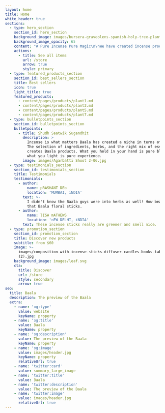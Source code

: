 ```yaml
---
layout: home
title: Home
white_header: true
sections:
  - type: hero_section
    section_id: hero_section
    background_image: images/bursera-graveolens-spanish-holy-tree-plant-water-rocks.jpg
    background_image_opacity: 65
    content: "# Pure Incense Pure Magic\n\nWe have created incense products keeping in mind the spiritual essence of our country and\n\nthe age-old practice\_of meditation and the natural ways of health keeping.\n\nHence the base is ayurvedic and natural herbs. That's why we call Baala a Divine Connection.\n"
    actions:
      - title: See all items
        url: /store
        arrow: true
        style: primary
  - type: featured_products_section
    section_id: best_sellers_section
    title: Best sellers
    icon: true
    light_title: true
    featured_products:
      - content/pages/products/plant1.md
      - content/pages/products/plant3.md
      - content/pages/products/plant5.md
      - content/pages/products/plant7.md
  - type: bulletpoints_section
    section_id: bulletpoints_section
    bulletpoints:
      - title: Shudh Saatwik Sugandhit
        description: >
          Incense is what matters Baala has created a niche in terms of purity.
          The selection of ingredients, herbs, and the right mix of essence
          creates Baala products. What you hold in your hand is pure bliss and
          what you light is pure experience.
        image: images/Agarbatti Shoot 2-06.jpg
  - type: testimonials_section
    section_id: testimonials_section
    title: Testimonials
    testimonials:
      - author:
          name: pRASHANT DEo
          location: 'MUMBAI, iNDIA'
        text: >-
          I didn't know the Baala guys were into herbs as well! How beautiful is
          that Baala floral sticks.
      - author:
          name: lISA mATHEWS
          location: 'nEW DELHI, iNDIA'
        text: These incense sticks really are greener and smell nice.
  - type: promotion_section
    section_id: promotion_section
    title: Discover new products
    subtitle: from $60
    image: >-
      images/composition-with-incense-sticks-diffuser-candles-books-table-interior-room
      (2).jpg
    background_image: images/leaf.svg
    cta:
      title: Discover
      url: /store
      style: secondary
      arrow: true
seo:
  title: Baala
  description: The preview of the Baala
  extra:
    - name: 'og:type'
      value: website
      keyName: property
    - name: 'og:title'
      value: Baala
      keyName: property
    - name: 'og:description'
      value: The preview of the Baala
      keyName: property
    - name: 'og:image'
      value: images/header.jpg
      keyName: property
      relativeUrl: true
    - name: 'twitter:card'
      value: summary_large_image
    - name: 'twitter:title'
      value: Baala
    - name: 'twitter:description'
      value: The preview of the Baala
    - name: 'twitter:image'
      value: images/header.jpg
      relativeUrl: true
---
```

